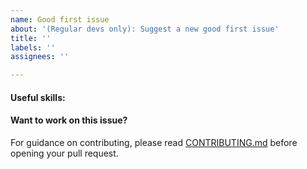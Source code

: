 ```yaml
---
name: Good first issue
about: '(Regular devs only): Suggest a new good first issue'
title: ''
labels: ''
assignees: ''

---
```


<!-- Needs the label "good first issue" assigned manually before or after opening -->

<!-- A good first issue is an uncontroversial issue, that has a relatively unique and obvious solution -->

<!-- Motivate the issue and explain the solution briefly -->

#### Useful skills:

<!-- (For example, “C++11 std::thread”, “Qt5 GUI and async GUI design” or “basic understanding of Ferrite mining and the Ferrite Core RPC interface”.) -->

#### Want to work on this issue?

For guidance on contributing, please read [CONTRIBUTING.md](https://github.com/koh-gt/ferrite-core/blob/master/CONTRIBUTING.md) before opening your pull request.

